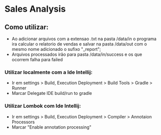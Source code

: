 # Sales Analysis

## Como utilizar:

* Ao adicionar arquivos com a extensao .txt na pasta /data/in o programa ira calcular o relatorio de vendas e salvar na pasta /data/out com o mesmo nome adicionado o sufixo "_report";
* Arquivos processados irão para pasta  /data/in/success e os que ocorrem falha para failed


### Utilizar localmente com a Ide Intellij:
* Ir em settings > Build, Execution Deployment > Build Tools > Gradle > Runner
* Marcar Delegate IDE build/run to gradle

### Utilizar Lombok com Ide Intellij:
* Ir em settings > Build, Execution Deployment > Compiler > Annotaion Processors
* Marcar "Enable annotation processing"
